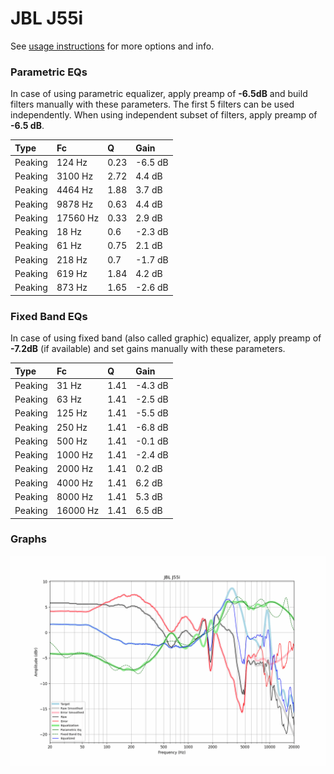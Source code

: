 # JBL J55i
See [usage instructions](https://github.com/jaakkopasanen/AutoEq#usage) for more options and info.

### Parametric EQs
In case of using parametric equalizer, apply preamp of **-6.5dB** and build filters manually
with these parameters. The first 5 filters can be used independently.
When using independent subset of filters, apply preamp of **-6.5 dB**.

| Type    | Fc       |    Q | Gain    |
|:--------|:---------|:-----|:--------|
| Peaking | 124 Hz   | 0.23 | -6.5 dB |
| Peaking | 3100 Hz  | 2.72 | 4.4 dB  |
| Peaking | 4464 Hz  | 1.88 | 3.7 dB  |
| Peaking | 9878 Hz  | 0.63 | 4.4 dB  |
| Peaking | 17560 Hz | 0.33 | 2.9 dB  |
| Peaking | 18 Hz    | 0.6  | -2.3 dB |
| Peaking | 61 Hz    | 0.75 | 2.1 dB  |
| Peaking | 218 Hz   | 0.7  | -1.7 dB |
| Peaking | 619 Hz   | 1.84 | 4.2 dB  |
| Peaking | 873 Hz   | 1.65 | -2.6 dB |

### Fixed Band EQs
In case of using fixed band (also called graphic) equalizer, apply preamp of **-7.2dB**
(if available) and set gains manually with these parameters.

| Type    | Fc       |    Q | Gain    |
|:--------|:---------|:-----|:--------|
| Peaking | 31 Hz    | 1.41 | -4.3 dB |
| Peaking | 63 Hz    | 1.41 | -2.5 dB |
| Peaking | 125 Hz   | 1.41 | -5.5 dB |
| Peaking | 250 Hz   | 1.41 | -6.8 dB |
| Peaking | 500 Hz   | 1.41 | -0.1 dB |
| Peaking | 1000 Hz  | 1.41 | -2.4 dB |
| Peaking | 2000 Hz  | 1.41 | 0.2 dB  |
| Peaking | 4000 Hz  | 1.41 | 6.2 dB  |
| Peaking | 8000 Hz  | 1.41 | 5.3 dB  |
| Peaking | 16000 Hz | 1.41 | 6.5 dB  |

### Graphs
![](./JBL%20J55i.png)